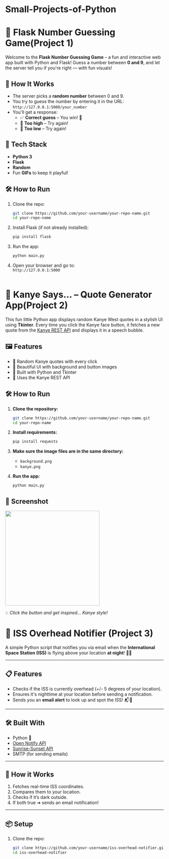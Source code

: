 # Small-Projects-of-Python
# 🎯 Flask Number Guessing Game(Project 1)

Welcome to the **Flask Number Guessing Game** – a fun and interactive web app built with Python and Flask! Guess a number between **0 and 9**, and let the server tell you if you're right — with fun visuals!

## 🚀 How It Works

- The server picks a **random number** between 0 and 9.
- You try to guess the number by entering it in the URL:  
  `http://127.0.0.1:5000/your_number`
- You'll get a response:
  - ✅ **Correct guess** – You win! 🎉
  - 🔼 **Too high** – Try again!
  - 🔽 **Too low** – Try again!

## 🧰 Tech Stack

- **Python 3**
- **Flask**
- **Random**
- Fun **GIFs** to keep it playful!

## 🛠️ How to Run

1. Clone the repo:
   ```bash
   git clone https://github.com/your-username/your-repo-name.git
   cd your-repo-name
   ```

2. Install Flask (if not already installed):
   ```bash
   pip install flask
   ```

3. Run the app:
   ```bash
   python main.py
   ```

4. Open your browser and go to:  
   `http://127.0.0.1:5000`
      ```

# 🎤 Kanye Says... – Quote Generator App(Project 2)

This fun little Python app displays random Kanye West quotes in a stylish UI using **Tkinter**. Every time you click the Kanye face button, it fetches a new quote from the [Kanye REST API](https://api.kanye.rest) and displays it in a speech bubble.

## 🖼️ Features

- 🔁 Random Kanye quotes with every click
- 🎨 Beautiful UI with background and button images
- 🐍 Built with Python and Tkinter
- 🔗 Uses the Kanye REST API

## 🛠️ How to Run

1. **Clone the repository:**
   ```bash
   git clone https://github.com/your-username/your-repo-name.git
   cd your-repo-name
   ```

2. **Install requirements:**
   ```bash
   pip install requests
   ```

3. **Make sure the image files are in the same directory:**
   - `background.png`
   - `kanye.png`

4. **Run the app:**
   ```bash
   python main.py
   ```

## 🧠 Screenshot
<img src = 'https://github.com/user-attachments/assets/777b40e4-f6a8-45e1-9e61-967e5b458fae' width = "300">



💡 *Click the button and get inspired... Kanye style!*

# 🚀 ISS Overhead Notifier (Project 3)

A simple Python script that notifies you via email when the **International Space Station (ISS)** is flying above your location **at night**! 🌌✨

---

## 📋 Features
- Checks if the ISS is currently overhead (+/- 5 degrees of your location).
- Ensures it's nighttime at your location before sending a notification.
- Sends you an **email alert** to look up and spot the ISS! 📬👀

---

## 🛠️ Built With
- Python 🐍
- [Open Notify API](http://open-notify.org/Open-Notify-API/ISS-Location-Now/)
- [Sunrise-Sunset API](https://sunrise-sunset.org/api)
- SMTP (for sending emails)

---

## 🚀 How it Works
1. Fetches real-time ISS coordinates.
2. Compares them to your location.
3. Checks if it’s dark outside.
4. If both true ➔ sends an email notification!

---

## 📦 Setup

1. Clone the repo:
   ```bash
   git clone https://github.com/your-username/iss-overhead-notifier.git
   cd iss-overhead-notifier

   ```

      
